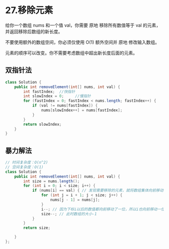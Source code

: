 # 27.移除元素

给你一个数组 nums 和一个值 val，你需要 原地 移除所有数值等于 val 的元素，并返回移除后数组的新长度。

不要使用额外的数组空间，你必须仅使用 O(1) 额外空间并 原地 修改输入数组。

元素的顺序可以改变。你不需要考虑数组中超出新长度后面的元素。



## 双指针法

```java
class Solution {
    public int removeElement(int[] nums, int val) {
        int fastIndex;  //快指针
        int slowIndex = 0;     //慢指针
        for (fastIndex = 0; fastIndex < nums.length; fastIndex++) {
            if (val != nums[fastIndex]) {
                nums[slowIndex++] = nums[fastIndex];
            }
        }
        return slowIndex;
    }
}
```



## 暴力解法

```java
// 时间复杂度：O(n^2)
// 空间复杂度：O(1)
class Solution {
    public int removeElement(int[] nums, int val) {
        int size = nums.length();
        for (int i = 0; i < size; i++) {
            if (nums[i] == val) { // 发现需要移除的元素，就将数组集体向前移动一位
                for (int j = i + 1; j < size; j++) {
                    nums[j - 1] = nums[j];
                }
                i--; // 因为下标i以后的数值都向前移动了一位，所以i也向前移动一位
                size--; // 此时数组的大小-1
            }
        }
        return size;

    }
};
```

